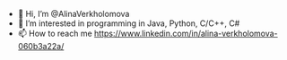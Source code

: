 - 👋 Hi, I’m @AlinaVerkholomova
- 👀 I’m interested in programming in Java, Python, C/C++, C#
- 📫 How to reach me https://www.linkedin.com/in/alina-verkholomova-060b3a22a/

<!---
AlinaVerkholomova/AlinaVerkholomova is a ✨ special ✨ repository because its `README.md` (this file) appears on your GitHub profile.
You can click the Preview link to take a look at your changes.
--->
